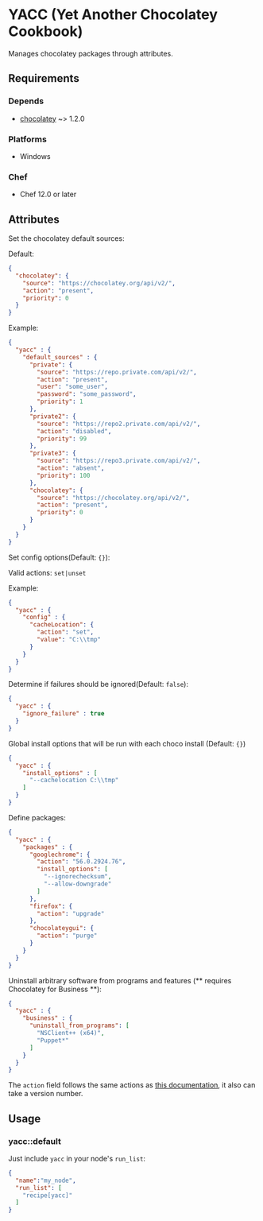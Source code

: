 # YACC (Yet Another Chocolatey Cookbook)

Manages chocolatey packages through attributes.

## Requirements

### Depends

- [chocolatey](https://supermarket.chef.io/cookbooks/chocolatey) ~> 1.2.0

### Platforms

- Windows

### Chef

- Chef 12.0 or later

## Attributes

Set the chocolatey default sources: 

Default: 
```json
{
  "chocolatey": {
    "source": "https://chocolatey.org/api/v2/",
    "action": "present",
    "priority": 0
  }
}
```

Example:

```json
{
  "yacc" : {
    "default_sources" : {
      "private": {
        "source": "https://repo.private.com/api/v2/",
        "action": "present",
        "user": "some_user",
        "password": "some_password",
        "priority": 1
      },
      "private2": {
        "source": "https://repo2.private.com/api/v2/",
        "action": "disabled",
        "priority": 99
      },
      "private3": {
        "source": "https://repo3.private.com/api/v2/",
        "action": "absent",
        "priority": 100
      },
      "chocolatey": {
        "source": "https://chocolatey.org/api/v2/",
        "action": "present",
        "priority": 0
      }
    }
  }
}
```


Set config options(Default: `{}`):

Valid actions: `set|unset`

Example:

```json
{
  "yacc" : {
    "config" : {
      "cacheLocation": {
        "action": "set",
        "value": "C:\\tmp"
      }
    }
  }
}
```


Determine if failures should be ignored(Default: `false`):

```json
{
  "yacc" : {
    "ignore_failure" : true
  }
}
```

Global install options that will be run with each choco install (Default: `{}`)

```json
{
  "yacc" : {
    "install_options" : [
      "--cachelocation C:\\tmp"
    ]
  }
}
```

Define packages:

```json
{
  "yacc" : {
    "packages" : {
      "googlechrome": {
        "action": "56.0.2924.76",
        "install_options": [
          "--ignorechecksum",
          "--allow-downgrade"
        ]
      },
      "firefox": {
        "action": "upgrade"
      },
      "chocolateygui": {
        "action": "purge"
      }
    }
  }
}
```

Uninstall arbitrary software from programs and features (** requires Chocolatey for Business **):

```json
{
  "yacc" : {
    "business" : {
      "uninstall_from_programs": [
        "NSClient++ (x64)",
        "Puppet*"
      ]
    }
  }
}
```

The `action` field follows the same actions as [this documentation](https://docs.chef.io/resource_chocolatey_package.html), it also can take a version number.

## Usage

### yacc::default

Just include `yacc` in your node's `run_list`:

```json
{
  "name":"my_node",
  "run_list": [
    "recipe[yacc]"
  ]
}
```

